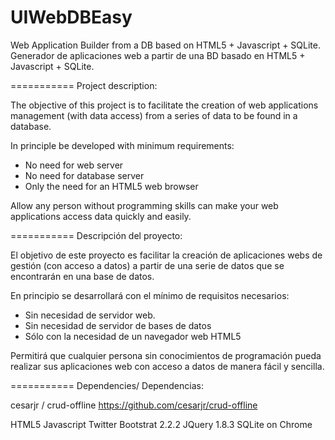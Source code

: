 UIWebDBEasy
===========

Web Application Builder from a DB based on HTML5 + Javascript + SQLite. Generador de aplicaciones web a partir de una BD basado en HTML5 + Javascript + SQLite.

===========
Project description:

The objective of this project is to facilitate the creation of web applications management (with data access) from a series of data to be found in a database.

In principle be developed with minimum requirements:
 - No need for web server
 - No need for database server
 - Only the need for an HTML5 web browser

Allow any person without programming skills can make your web applications access data quickly and easily.

===========
Descripción del proyecto:

El objetivo de este proyecto es facilitar la creación de aplicaciones webs de gestión (con acceso a datos) a partir de una serie de datos que se encontrarán en una base de datos.

En principio se desarrollará con el mínimo de requisitos necesarios:
 - Sin necesidad de servidor web.
 - Sin necesidad de servidor de bases de datos
 - Sólo con la necesidad de un navegador web HTML5

Permitirá que cualquier persona sin conocimientos de programación pueda realizar sus aplicaciones web con acceso a datos de manera fácil y sencilla.

===========
Dependencies/ Dependencias:

cesarjr / crud-offline
https://github.com/cesarjr/crud-offline

HTML5
Javascript
Twitter Bootstrat 2.2.2
JQuery 1.8.3
SQLite on Chrome

